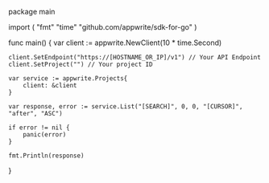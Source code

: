 package main

import (
    "fmt"
    "time"
    "github.com/appwrite/sdk-for-go"
)

func main() {
    var client := appwrite.NewClient(10 * time.Second)

    client.SetEndpoint("https://[HOSTNAME_OR_IP]/v1") // Your API Endpoint
    client.SetProject("") // Your project ID

    var service := appwrite.Projects{
        client: &client
    }

    var response, error := service.List("[SEARCH]", 0, 0, "[CURSOR]", "after", "ASC")

    if error != nil {
        panic(error)
    }

    fmt.Println(response)
}
